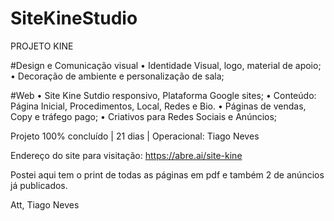 # SiteKineStudio
PROJETO KINE 

#Design e Comunicação visual
• Identidade Visual, logo, material de apoio;
• Decoração de ambiente e personalização de sala;

#Web
• Site Kine Sutdio responsivo, Plataforma Google sites;
• Conteúdo: Página Inicial, Procedimentos, Local, Redes e Bio.
• Páginas de vendas, Copy e tráfego pago;
• Criativos para Redes Sociais e Anúncios;

Projeto 100% concluído | 21 dias | Operacional: Tiago Neves

Endereço do site para visitação: https://abre.ai/site-kine

Postei aqui tem o print de todas as páginas em pdf e também 2 de anúncios já publicados.

Att, Tiago Neves

